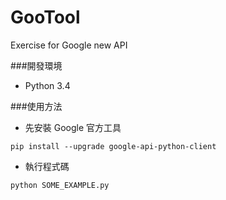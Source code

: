 # GooTool
Exercise for Google new API

###開發環境
- Python 3.4

###使用方法
- 先安裝 Google 官方工具
```
pip install --upgrade google-api-python-client
```
- 執行程式碼
```
python SOME_EXAMPLE.py
```
